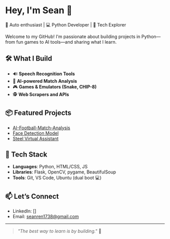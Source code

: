 # Hey, I'm Sean 👋

🚗 Auto enthusiast | 💻 Python Developer | 🧠 Tech Explorer

Welcome to my GitHub! I'm passionate about building projects in Python—from fun games to AI tools—and sharing what I learn.

## 🛠️ What I Build
- 🔊 **Speech Recognition Tools**
- 🧠 **AI-powered Match Analysis**
- 🎮 **Games & Emulators (Snake, CHIP-8)**
- 🕵️ **Web Scrapers and APIs**

## 📦 Featured Projects
- [AI-Football-Match-Analysis](https://github.com/MrRenntech/AI-football-analysis-dashboard)
- [Face Detection Model](https://github.com/MrRenntech/Face-Detection-Model)
- [Steel Virtual Assistant](https://github.com/MrRenntech/Speech-Recognition)

## 🧰 Tech Stack
- **Languages**: Python, HTML/CSS, JS
- **Libraries**: Flask, OpenCV, pygame, BeautifulSoup
- **Tools**: Git, VS Code, Ubuntu (dual boot 💻)

## 📫 Let’s Connect
- LinkedIn: []
- Email: seanren1738@gmail.com

---
> _"The best way to learn is by building."_ 🚀
